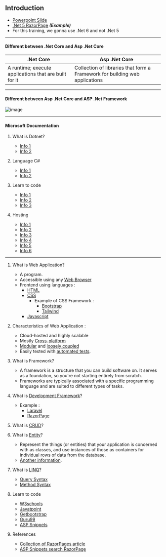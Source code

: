 ## Introduction

- [Powerpoint Slide](https://docs.google.com/presentation/d/1TMAes5KmHPJsn9W-os-a0Pf5RfSFfU3w/edit?usp=share_link&ouid=114957755804422263009&rtpof=true&sd=true)
- [.Net 5 RazorPage](https://github.com/muhamaddarulhadi/RazorPage) ***(Example)***
- For this training, we gonna use .Net 6 and not .Net 5

***

#### Different between .Net Core and Asp .Net Core

| .Net Core | Asp .Net Core |
|-----------|---------------|
| A runtime; execute applications that are built for it | Collection of libraries that form a Framework for building web applications  |

***

#### Different between Asp .Net Core and ASP .Net Framework

![image](https://user-images.githubusercontent.com/47632993/211729425-5008d96e-5af3-472a-a158-1b95822ca484.png)

***

#### Microsoft Documentation

1. What is Dotnet?
   - [Info 1](https://dotnet.microsoft.com/en-us/)
   - [Info 2](https://dotnet.microsoft.com/en-us/apps/aspnet)

2. Language C#

   - [Info 1](https://dotnet.microsoft.com/en-us/languages/csharp)
   - [Info 2](https://learn.microsoft.com/en-us/dotnet/csharp/)

3. Learn to code

   - [Info 1](https://dotnet.microsoft.com/en-us/learntocode)
   - [Info 2](https://learn.microsoft.com/en-us/aspnet/core/getting-started/?view=aspnetcore-6.0&tabs=windows)
   - [Info 3](https://learn.microsoft.com/en-us/aspnet/core/razor-pages/?view=aspnetcore-6.0&tabs=visual-studio-code)

4. Hosting

   - [Info 1](https://learn.microsoft.com/en-us/dotnet/azure/)
   - [Info 2](https://dotnet.microsoft.com/en-us/apps/aspnet/hosting)
   - [Info 3](https://www.cloudclusters.io/cloud/aspnetclusters/)
   - [Info 4](https://www.everleap.com/cloud-hosting/solutions/asp.net-core-hosting/)
   - [Info 5](https://www.iwhost.com/)
   - [Info 6](https://dotnet.microsoft.com/en-us/apps/cloud)

***

1. What is Web Application?
    
   - A program. 
   - Accessible using any [Web Browser](https://www.techtarget.com/whatis/definition/browser)
   - Frontend using languages : 
        - [HTML](https://www.w3schools.com/html/html_intro.asp)
        - [CSS](https://www.w3schools.com/css/css_intro.asp)
            - Example of CSS Framework :
                - [Bootstrap](https://getbootstrap.com/docs/5.2/getting-started/introduction/)
                - [Tailwind](https://tailwindcss.com/docs/installation) 
        - [Javascript](https://www.semrush.com/blog/javascript/?kw=&cmp=AA_SRCH_DSA_Blog_EN&label=dsa_pagefeed&Network=g&Device=c&utm_content=622459218633&kwid=dsa-1753200738893&cmpid=18361936995&agpid=141795410375&BU=Core&extid=60162920499&adpos=)


2. Characteristics of Web Application :
    
   - Cloud-hosted and highly scalable
   - Mostly [Cross-platform](https://www.techopedia.com/definition/17056/cross-platform)
   - [Modular](https://www.techopedia.com/definition/24771/modular) and [loosely coupled](https://www.johnhagel.com/loosely-coupled-a-term-worth-understanding/#:~:text=A%20good%20working%20definition%3A%20loosely,unanticipated%20changes%20within%20other%20modules.)
   - Easily tested with [automated tests](https://www.guru99.com/automation-testing.html). 


3. What is Framework?
    
   - A framework is a structure that you can build software on. It serves as a foundation, so you're not starting entirely from scratch. 
   - Frameworks are typically associated with a specific programming language and are suited to different types of tasks.


4. What is [Development Framework](https://community.spiceworks.com/topic/2454847-what-is-a-development-framework-why-use-a-development-framework)?
   - Example :
        - [Laravel](https://laravel.com/)
        - [RazorPage](https://www.learnrazorpages.com/)

5. What is [CRUD](https://www.sumologic.com/glossary/crud/#:~:text=CRUD%20Meaning%3A%20CRUD%20is%20an,%2C%20read%2C%20update%20and%20delete.)?


6. What is [Entity](https://www.entityframeworktutorial.net/what-is-entityframework.aspx)?
   - Represent the things (or entities) that your application is concerned with as classes, and use instances of those as containers for individual rows of data from the database.
   - [Another information](https://www.learnrazorpages.com/razor-pages/tutorial/bakery/create-model).


7. What is [LINQ](https://www.tutorialsteacher.com/linq/what-is-linq)?
   - [Query Syntax](https://www.tutorialsteacher.com/linq/linq-query-syntax)
   - [Method Syntax](https://www.geeksforgeeks.org/linq-method-syntax/#:~:text=In%20LINQ%2C%20Method%20Syntax%20is,method%20syntax%20at%20compile%20time.) 


8. Learn to code
   - [W3schools](https://www.w3schools.com)
   - [Javatpoint](https://www.javatpoint.com/)
   - [Getbootstrap](https://getbootstrap.com/)
   - [Guru99](https://www.guru99.com/)
   - [ASP Snippets](https://www.aspsnippets.com/)


9. References
    - [Collection of RazorPages article](https://www.mikesdotnetting.com/category/37/razor-pages)
    - [ASP Snippets search RazorPage](https://www.aspsnippets.com/Search.aspx?q=razor)

